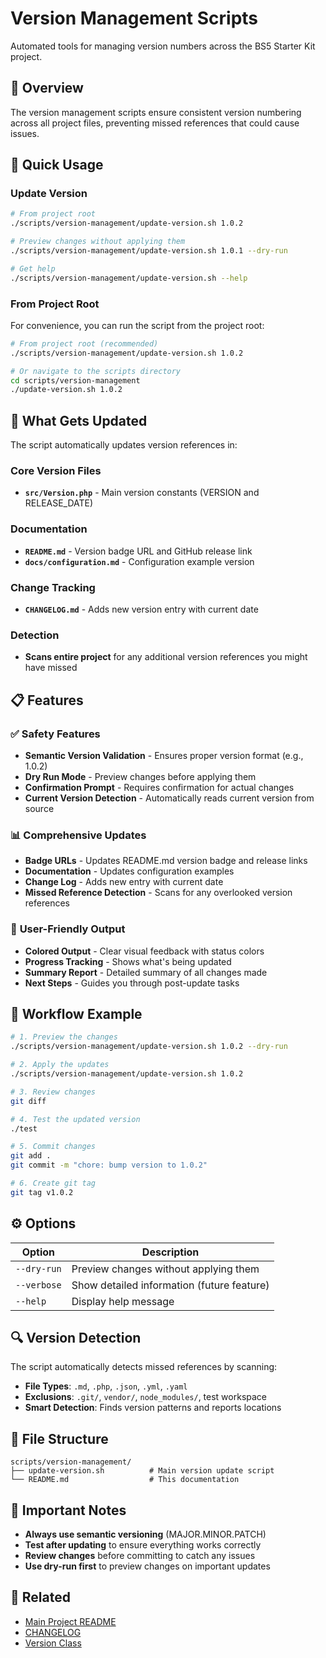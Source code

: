 # Version Management Scripts

Automated tools for managing version numbers across the BS5 Starter Kit project.

## 📝 Overview

The version management scripts ensure consistent version numbering across all project files, preventing missed references that could cause issues.

## 🚀 Quick Usage

### Update Version

```bash
# From project root
./scripts/version-management/update-version.sh 1.0.2

# Preview changes without applying them
./scripts/version-management/update-version.sh 1.0.1 --dry-run

# Get help
./scripts/version-management/update-version.sh --help
```

### From Project Root

For convenience, you can run the script from the project root:

```bash
# From project root (recommended)
./scripts/version-management/update-version.sh 1.0.2

# Or navigate to the scripts directory
cd scripts/version-management
./update-version.sh 1.0.2
```

## 🔧 What Gets Updated

The script automatically updates version references in:

### Core Version Files
- **`src/Version.php`** - Main version constants (VERSION and RELEASE_DATE)

### Documentation
- **`README.md`** - Version badge URL and GitHub release link
- **`docs/configuration.md`** - Configuration example version

### Change Tracking
- **`CHANGELOG.md`** - Adds new version entry with current date

### Detection
- **Scans entire project** for any additional version references you might have missed

## 📋 Features

### ✅ **Safety Features**
- **Semantic Version Validation** - Ensures proper version format (e.g., 1.0.2)
- **Dry Run Mode** - Preview changes before applying them
- **Confirmation Prompt** - Requires confirmation for actual changes
- **Current Version Detection** - Automatically reads current version from source

### 📊 **Comprehensive Updates**
- **Badge URLs** - Updates README.md version badge and release links
- **Documentation** - Updates configuration examples
- **Change Log** - Adds new entry with current date
- **Missed Reference Detection** - Scans for any overlooked version references

### 🎯 **User-Friendly Output**
- **Colored Output** - Clear visual feedback with status colors
- **Progress Tracking** - Shows what's being updated
- **Summary Report** - Detailed summary of all changes made
- **Next Steps** - Guides you through post-update tasks

## 🔄 Workflow Example

```bash
# 1. Preview the changes
./scripts/version-management/update-version.sh 1.0.2 --dry-run

# 2. Apply the updates
./scripts/version-management/update-version.sh 1.0.2

# 3. Review changes
git diff

# 4. Test the updated version
./test

# 5. Commit changes
git add .
git commit -m "chore: bump version to 1.0.2"

# 6. Create git tag
git tag v1.0.2
```

## ⚙️ Options

| Option | Description |
|--------|-------------|
| `--dry-run` | Preview changes without applying them |
| `--verbose` | Show detailed information (future feature) |
| `--help` | Display help message |

## 🔍 Version Detection

The script automatically detects missed references by scanning:

- **File Types**: `.md`, `.php`, `.json`, `.yml`, `.yaml`
- **Exclusions**: `.git/`, `vendor/`, `node_modules/`, test workspace
- **Smart Detection**: Finds version patterns and reports locations

## 📁 File Structure

```
scripts/version-management/
├── update-version.sh          # Main version update script
└── README.md                  # This documentation
```

## 🚨 Important Notes

- **Always use semantic versioning** (MAJOR.MINOR.PATCH)
- **Test after updating** to ensure everything works correctly
- **Review changes** before committing to catch any issues
- **Use dry-run first** to preview changes on important updates

## 🔗 Related

- [Main Project README](../../README.md)
- [CHANGELOG](../../CHANGELOG.md)
- [Version Class](../../src/Version.php)